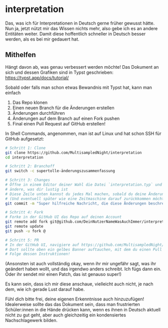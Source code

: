 # interpretation

Das, was ich für Interpretationen in Deutsch gerne früher gewusst hätte.
Nun ja, jetzt nützt mir das Wissen nichts mehr,
also gebe ich es an andere Entitäten weiter.
Damit diese hoffentlich schneller in Deutsch besser werden,
als es bei mir gedauert hat.

## Mithelfen

Hängt davon ab, was genau verbessert werden möchte!
Das Dokument an sich und dessen Grafiken sind in Typst geschrieben:
https://typst.app/docs/tutorial/

Sobald oder falls man schon etwas Bewandnis mit Typst hat,
kann man einfach

1. Das Repo klonen
2. Einen neuen Branch für die Änderungen erstellen
3. Änderungen durchführen
4. Änderungen auf dem Branch auf einen Fork pushen
5. Final einen Pull Request auf GitHub erstellen!

In Shell Commands, angenommen, man ist auf Linux und
hat schon SSH für GitHub aufgesetzt:

```sh
# Schritt 1: Clone
git clone https://github.com/MultisampledNight/interpretation
cd interpretation

# Schritt 2: Branchoff
git switch -c supertolle-änderungszusammenfassung

# Schritt 3: Changes
# Öffne in einem Editor deiner Wahl die Datei `interpretation.typ` und
# ändere, was dir lustig ist
# Diese Zeile unten kannst du jedes Mal machen, sobald du deine Änderungen in "behalten" möchtest
# (Und eventuell später wie eine Zeitmaschine darauf zurückkommen möchtest)
git commit -m "Super hilfreiche Nachricht, die diese Änderungen beschreibt"

# Schritt 4: Fork
# Forke in der GitHub UI das Repo auf deinen Account
git remote add fork git@github.com/DeinNutzerNameWasAuchImmer/interpretation.git
git remote update
git push -u fork @

# Schritt 5: PR
# In der GitHub UI, navigiere auf https://github.com/MultisampledNight/interpretation
# Dort sollte oben ein gelbes Banner auftauchen, mit dem du einen Pull Request erstellen kannst
# Folge dessen Instruktionen!
```

(Ansonsten ist auch vollständig okay,
wenn ihr mir ungefähr sagt, was ihr geändert haben wollt,
und das irgendwo anders schreibt.
Ich fügs dann ein.
Oder ihr sendet mir einen Patch,
das ist genauso super!)

Es kann sein, dass ich mir diese anschaue, vielleicht auch nicht,
je nach dem, wie ich gerade Lust darauf habe.

Fühl dich bitte frei, deine eigenen Erkenntnisse auch hinzuzufügen!
Idealerweise sollte das das Dokument sein,
dass man frustrierten Schüler:innen in die Hände drücken kann,
wenn es ihnen in Deutsch aktuell nicht zu gut geht,
aber auch gleichzeitig ein kondensiertes Nachschlagewerk bilden.

